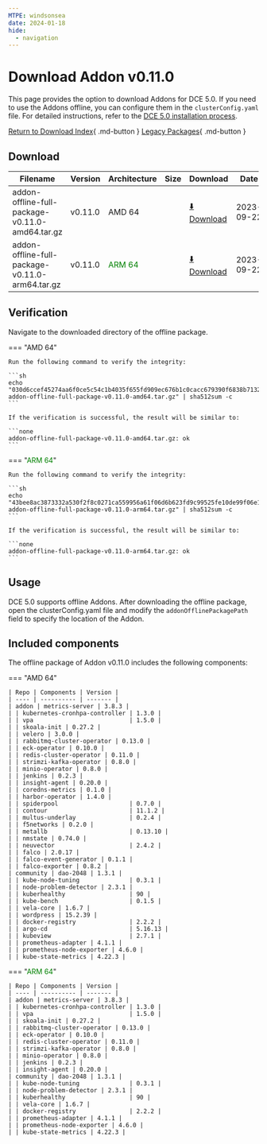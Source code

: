 ```yaml
---
MTPE: windsonsea
date: 2024-01-18
hide:
  - navigation
---
```


# Download Addon v0.11.0

This page provides the option to download Addons for DCE 5.0. If you need to use the Addons offline,
you can configure them in the `clusterConfig.yaml` file. For detailed instructions, refer to the
[DCE 5.0 installation process](../../install/index.md#install-dce-50-enterprise).

[Return to Download Index](../index.md#download-addon-offline-package){ .md-button }
[Legacy Packages](./history.md){ .md-button }

## Download

| Filename | Version | Architecture | Size | Download | Date |
| -------- | ------- | ------------ | --------- | -------- | ----------- |
| addon-offline-full-package-v0.11.0-amd64.tar.gz | v0.11.0 | AMD 64 | | [:arrow_down: Download](https://qiniu-download-public.daocloud.io/DaoCloud_DigitalX_Addon/addon-offline-full-package-v0.11.0-amd64.tar.gz) | 2023-09-22 |
| addon-offline-full-package-v0.11.0-arm64.tar.gz | v0.11.0 | <font color="green">ARM 64</font> | | [:arrow_down: Download](https://qiniu-download-public.daocloud.io/DaoCloud_DigitalX_Addon/addon-offline-full-package-v0.11.0-arm64.tar.gz) | 2023-09-22 |

## Verification

Navigate to the downloaded directory of the offline package.

=== "AMD 64"

    Run the following command to verify the integrity:

    ```sh
    echo "030d6ccef45274aa6f0ce5c54c1b4035f655fd909ec676b1c0cacc679390f6838b71328cf1d9c95a38e49b9cfef3c0b97e724be310746c715dfc0390abbb9da7  addon-offline-full-package-v0.11.0-amd64.tar.gz" | sha512sum -c
    ```

    If the verification is successful, the result will be similar to:

    ```none
    addon-offline-full-package-v0.11.0-amd64.tar.gz: ok
    ```

=== "<font color="green">ARM 64</font>"

    Run the following command to verify the integrity:

    ```sh
    echo "43bee8ac3873332a530f2f8c0271ca559956a61f06d6b623fd9c99525fe10de99f06e1a4197c7f8cf68aa2337c452de96234368fa5f8101347aa52790a34807a  addon-offline-full-package-v0.11.0-arm64.tar.gz" | sha512sum -c
    ```

    If the verification is successful, the result will be similar to:

    ```none
    addon-offline-full-package-v0.11.0-arm64.tar.gz: ok
    ```

## Usage

DCE 5.0 supports offline Addons. After downloading the offline package, open the clusterConfig.yaml file and modify the `addonOfflinePackagePath` field to specify the location of the Addon.

## Included components

The offline package of Addon v0.11.0 includes the following components:

=== "AMD 64"

    | Repo | Components | Version |
    | ---- | ---------- | ------- |
    | addon | metrics-server | 3.8.3 |
    | | kubernetes-cronhpa-controller | 1.3.0 |
    | | vpa                           | 1.5.0 |
    | | skoala-init | 0.27.2 |
    | | velero | 3.0.0 |
    | | rabbitmq-cluster-operator | 0.13.0 |
    | | eck-operator | 0.10.0 |
    | | redis-cluster-operator | 0.11.0 |
    | | strimzi-kafka-operator | 0.8.0 |
    | | minio-operator | 0.8.0 |
    | | jenkins | 0.2.3 |
    | | insight-agent | 0.20.0 |
    | | coredns-metrics | 0.1.0 |
    | | harbor-operator | 1.4.0 |
    | | spiderpool                    | 0.7.0 |
    | | contour                       | 11.1.2 |
    | | multus-underlay               | 0.2.4 |
    | | f5networks | 0.2.0 |
    | | metallb                       | 0.13.10 |
    | | nmstate | 0.74.0 |
    | | neuvector                     | 2.4.2 |
    | | falco | 2.0.17 |
    | | falco-event-generator | 0.1.1 |
    | | falco-exporter | 0.8.2 |
    | community | dao-2048 | 1.3.1 |
    | | kube-node-tuning              | 0.3.1 |
    | | node-problem-detector | 2.3.1 |
    | | kuberhealthy                  | 90 |
    | | kube-bench                    | 0.1.5 |
    | | vela-core | 1.6.7 |
    | | wordpress | 15.2.39 |
    | | docker-registry               | 2.2.2 |
    | | argo-cd                       | 5.16.13 |
    | | kubeview                      | 2.7.1 |
    | | prometheus-adapter | 4.1.1 |
    | | prometheus-node-exporter | 4.6.0 |
    | | kube-state-metrics | 4.22.3 |

=== "<font color="green">ARM 64</font>"

    | Repo | Components | Version |
    | ---- | ---------- | ------- |
    | addon | metrics-server | 3.8.3 |
    | | kubernetes-cronhpa-controller | 1.3.0 |
    | | vpa                           | 1.5.0 |
    | | skoala-init | 0.27.2 |
    | | rabbitmq-cluster-operator | 0.13.0 |
    | | eck-operator | 0.10.0 |
    | | redis-cluster-operator | 0.11.0 |
    | | strimzi-kafka-operator | 0.8.0 |
    | | minio-operator | 0.8.0 |
    | | jenkins | 0.2.3 |
    | | insight-agent | 0.20.0 |
    | community | dao-2048 | 1.3.1 |
    | | kube-node-tuning              | 0.3.1 |
    | | node-problem-detector | 2.3.1 |
    | | kuberhealthy                  | 90 |
    | | vela-core | 1.6.7 |
    | | docker-registry               | 2.2.2 |
    | | prometheus-adapter | 4.1.1 |
    | | prometheus-node-exporter | 4.6.0 |
    | | kube-state-metrics | 4.22.3 |
